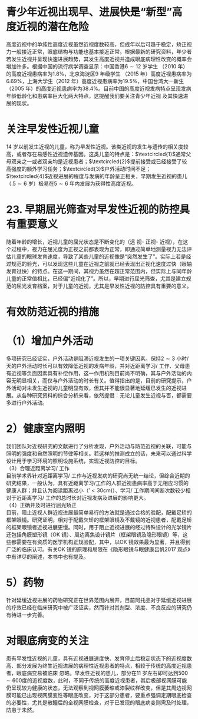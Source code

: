 # 青少年近视出现早、进展快是“新型”高度近视的潜在危险  
高度近视中的单纯性高度近视虽然近视度数较高，但成年以后可趋于稳定，矫正视力一般接近正常，眼底结构与功能也基本接近正常。根据最新的研究资料，年少者若发生近视并呈现快速进展趋势，其发生高度近视并造成眼底病理性改变的概率会增加许多。根据中国的流行病学调查显示：中国香港$6\sim12$ 岁学生
（2010 年）的高度近视患病率为$1.8\%$，北京海淀区9 年级学生
（2015 年）高度近视患病率为$6.69\%$，上海大学生（2012 年）高度近视患病率为$19.5\%$，中国台湾大一新生（2005 年）的高度近视患病率为$38.4\%$。目前中国的高度近视发病特点呈现发病年龄低龄化和患病率巨大化两大特点，这提醒我们要关注青少年近视 及其快速进展的现状。  
#  关注早发性近视儿童  
14 岁以前发生近视的儿童，称为早发性近视。该类近视的发生与遗传的相关度较高，或者存在易感性近视遗传基因。这类儿童的特点是：$\textcircled{1}$通常父母双亲之一或者双亲均是近视患者；$\textcircled{2}$提前接受或已经接受了较高强度的额外学习任务；$\textcircled{3}$户外活动时间不足；$\textcircled{4}$近视进展的程度与发病的年龄呈正相关，早期发生近视的患儿（$.5\sim6$ 岁）极易在$5\sim6$ 年内发展为获得性高度近视。  
# 23. 早期屈光筛查对早发性近视的防控具有重要意义  
随着年龄的增长，近视儿童的屈光状态是不断变化的（远 视- 正视- 近视），在这个过程中，视力在屈光度为正视之前都表现为正常，即通过简单地测量视力无法评估儿童的眼球发育速度，导致了某些儿童的近视像是“突然发生了”。实际上若是经过规范的验光，可以发现这些儿童在近视之前就已经表现出正视化速度过快（眼轴发育过快）的特点。在这一期间，其视力虽然在超正常范围内，但实际上与同年龄儿童的正常值相比，已经偏“近视化了”。所以，早期进行屈光筛查，尤其是建立规范的屈光发育档案，对于儿童的近视，尤其是早发性近视的防控具有重要的意义。  
#  有效防范近视的措施  
# （1）增加户外活动  
多项研究已经证实，户外活动是阻滞近视发生的一项关键因素。保持$2\sim3$ 小时/ 天的户外活动时长可以有效降低近视的发病年龄，并对近距离学习/ 工作、父母患有近视等负面因素具有补偿作用，这一作用机制目前尚不明确，其与户外活动的内容无明显相关，而仅与户外活动的时长有关。值得指出的是，目前的研究提示，户外活动对未发生近视的儿童明显有效，但其并不能很显著地延缓已发生的近视进展。从各种研究资料的综合分析来看，依然提倡：无论儿童发生近视与否，都需要多进行户外活动。  
# 2）健康室内照明  
我们团队对近视研究的文献进行了分析发现，户外活动与防范近视的关联，可能与照明的强度和自然照明的节律等相关。若这样的推测成立的话，未来可以通过科学设计用于学习环境的照明设施系统，实现近视防控的目标。  
（3）合理近距离学习/ 工作  
目前学术界针对近距离学习/ 工作与近视发病的研究尚无统一结论，但综合近期的研究结果，一般认为，具有近距离学习/工作的人群近视患病率高于无相应习惯的健康人群；并且认为阅读距离过小（$'<30\mathrm{cm})$）、学习/ 工作期间间断次数较少相对于近距离学习/ 工作的总时长对近视发病及进展的影响更大。  
（4）正确并及时进行屈光矫正  
目前，阻止近视人群近视进展最简单易行的方法就是通过合格的验配，配戴足矫的框架眼镜。研究证明，相对于配戴欠矫的框架眼镜及不戴镜的近视患者，配戴足矫的框架眼镜者近视进展更慢。同时，用于阻止近视进展的经过特殊设计的光学镜片还包括角膜塑形镜（OK 镜）、周边离焦设计镜片（框架眼镜及隐形眼镜）等，这些都需要在有资质的医学机构正规验配，其中，以OK 镜效果最为显著，并且得到广泛的临床认可。有关OK 镜的原理和局限在《隐形眼镜与眼健康吕帆2017 观点》中有详尽的阐述，本书中也有提及。  
# 5）药物  
针对延缓近视进展的药物研究正在世界范围内展开，目前阿托品对于延缓近视进展的疗效已经在临床研究中被广泛证实，然而针对其剂型、浓度、不良反应的研究仍有待进一步完善。  
#  对眼底病变的关注  
患有早发性近视的儿童，具有近视进展速度快、发育停止后稳定状态下的近视度数高、部分发展为终生近视进展的病理性近视患者的特点，相较于传统的高度近视患者，眼底病变易被临床 忽略。早发性近视的患儿，部分在11 岁左右即可达到$500\sim600$度的近视度数，此时，不同于传统的高度近视患者，其后极部视网膜可能仍呈现较为健康的状态，无法观察到视网膜萎缩或漆裂纹样改变，但是其周边视网膜可能已出现视网膜变性等眼底改变，对于这部分患者，要重点强调定期眼底检查的必要性，尤其是散瞳后的全视网膜检查，对于已发现的眼底病变则需及时处理，防患于未然。  
